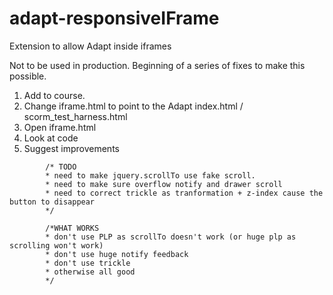 # adapt-responsiveIFrame
Extension to allow Adapt inside iframes 

Not to be used in production. Beginning of a series of fixes to make this possible.

1. Add to course. 
2. Change iframe.html to point to the Adapt index.html / scorm_test_harness.html
3. Open iframe.html
4. Look at code
5. Suggest improvements


```
	    /* TODO
	    * need to make jquery.scrollTo use fake scroll.
	    * need to make sure overflow notify and drawer scroll
	    * need to correct trickle as tranformation + z-index cause the button to disappear
	    */

	    /*WHAT WORKS
	    * don't use PLP as scrollTo doesn't work (or huge plp as scrolling won't work)
	    * don't use huge notify feedback
	    * don't use trickle
	    * otherwise all good
	    */


```
